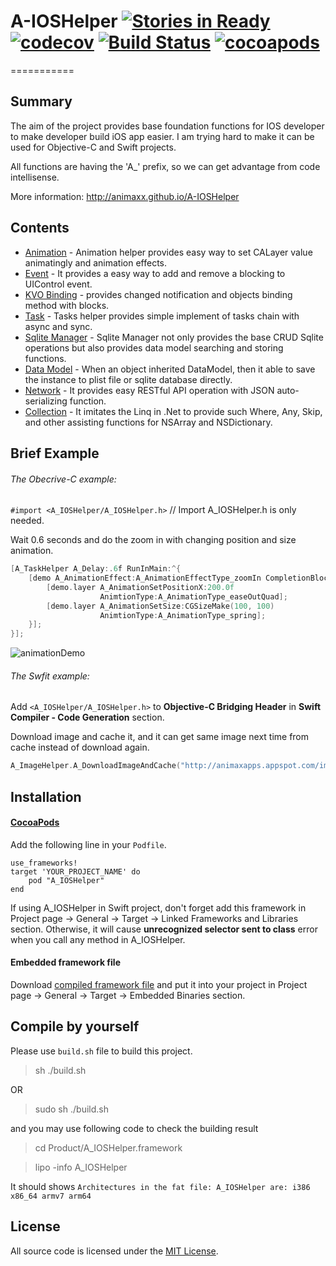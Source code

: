 # A-IOSHelper [![Stories in Ready](https://badge.waffle.io/animaxx/a-ioshelper.svg?label=ready&title=Ready)](http://waffle.io/animaxx/a-ioshelper) [![codecov](https://codecov.io/gh/Animaxx/A-IOSHelper/branch/master/graph/badge.svg)](https://codecov.io/gh/Animaxx/A-IOSHelper) [![Build Status](https://travis-ci.org/Animaxx/A-IOSHelper.svg?branch=master)](https://travis-ci.org/Animaxx/A-IOSHelper) [![cocoapods](https://img.shields.io/cocoapods/v/A_IOSHelper.svg)](https://cocoapods.org/pods/A_IOSHelper)

===========

## Summary
The aim of the project provides base foundation functions for IOS developer to make developer build iOS app easier. I am trying hard to make it can be used for Objective-C and Swift projects.

All functions are having the 'A_' prefix, so we can get advantage from code intellisense.

More information: http://animaxx.github.io/A-IOSHelper

## Contents
* [Animation](http://animaxx.github.io/A-IOSHelper/animation_example.html) - Animation helper provides easy way to set CALayer value animatingly and animation effects.
* [Event](http://animaxx.github.io/A-IOSHelper/event_example.html) - It provides a easy way to add and remove a blocking to UIControl event.
* [KVO Binding](http://animaxx.github.io/A-IOSHelper/kvo_example.html) - provides changed notification and objects binding method with blocks.
* [Task](http://animaxx.github.io/A-IOSHelper/task_example.html) - Tasks helper provides simple implement of tasks chain with async and sync.
* [Sqlite Manager](http://animaxx.github.io/A-IOSHelper/sqliteManager_example.html) - Sqlite Manager not only provides the base CRUD Sqlite operations but also provides data model searching and storing functions.
* [Data Model](http://animaxx.github.io/A-IOSHelper/datamodel_example.html) - When an object inherited DataModel, then it able to save the instance to plist file or sqlite database directly.
* [Network](http://animaxx.github.io/A-IOSHelper/network_example.html) - It provides easy RESTful API operation with JSON auto-serializing function.
* [Collection](http://animaxx.github.io/A-IOSHelper/collection_example.html) - It imitates the Linq in .Net to provide such Where, Any, Skip, and other assisting functions for NSArray and NSDictionary.

## Brief Example
###### The Obecrive-C example:

`#import <A_IOSHelper/A_IOSHelper.h>` // Import A_IOSHelper.h is only needed. 

Wait 0.6 seconds and do the zoom in with changing position and size animation. 

```Objective-C
[A_TaskHelper A_Delay:.6f RunInMain:^{
    [demo A_AnimationEffect:A_AnimationEffectType_zoomIn CompletionBlock:^{
        [demo.layer A_AnimationSetPositionX:200.0f 
        			AnimtionType:A_AnimationType_easeOutQuad];
        [demo.layer A_AnimationSetSize:CGSizeMake(100, 100) 
        			AnimtionType:A_AnimationType_spring];
    }];
}];
```

![animationDemo](http://animaxx.github.io/A-IOSHelper/images/demo/animationDemo.gif)


###### The Swfit example:

Add `<A_IOSHelper/A_IOSHelper.h>` to **Objective-C Bridging Header** in **Swift Compiler - Code Generation** section.

Download image and cache it, and it can get same image next time from cache instead of download again.

```Objective-C
A_ImageHelper.A_DownloadImageAndCache("http://animaxapps.appspot.com/img/Animax.png")
```



## Installation 
#### [CocoaPods](https://github.com/CocoaPods/CocoaPods)

Add the following line in your `Podfile`.

```
use_frameworks!
target 'YOUR_PROJECT_NAME' do
	pod "A_IOSHelper"
end
``` 

If using A_IOSHelper in Swift project, don't forget add this framework in Project page -> General -> Target -> Linked Frameworks and Libraries section. Otherwise, it will cause **unrecognized selector sent to class** error when you call any method in A_IOSHelper. 

#### Embedded framework file

Download [compiled framework file](http://animaxx.github.io/A-IOSHelper/release/A_IOSHelper.framework.zip) and put it
into your project in Project page -> General -> Target -> Embedded Binaries section. 


## Compile by yourself
Please use `build.sh` file to build this project.
> sh ./build.sh

OR
> sudo sh ./build.sh

and you may use following code to check the building result 
> cd Product/A_IOSHelper.framework

> lipo -info A_IOSHelper

It should shows `Architectures in the fat file: A_IOSHelper are: i386 x86_64 armv7 arm64`


## License
All source code is licensed under the [MIT License](https://github.com/Animaxx/A-IOSHelper/blob/master/LICENSE).

